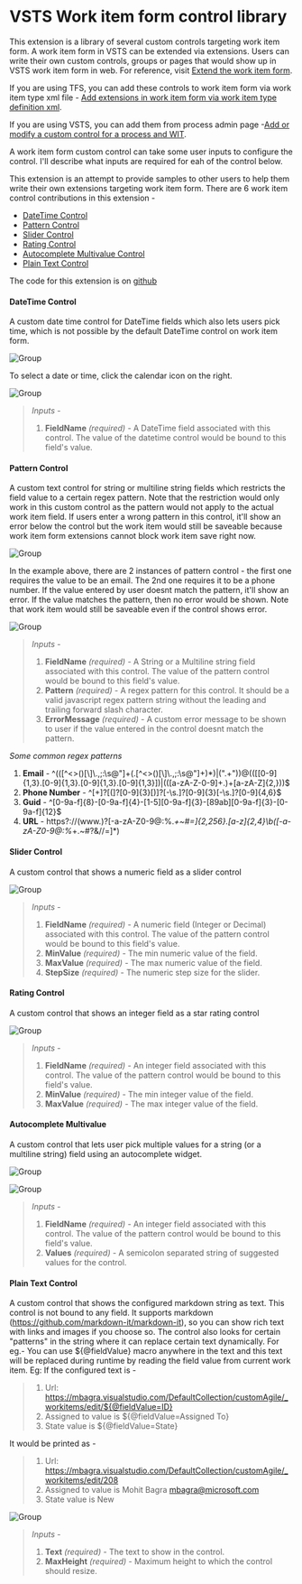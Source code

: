 # VSTS Work item form control library
This extension is a library of several custom controls targeting work item form. A work item form in VSTS can be extended via extensions. Users can write their own custom controls, groups or pages that would show up in VSTS work item form in web. For reference, visit <a href="https://docs.microsoft.com/en-us/vsts/extend/develop/add-workitem-extension?view=vsts">Extend the work item form</a>.

If you are using TFS, you can add these controls to work item form via work item type xml file - <a href="https://docs.microsoft.com/en-us/vsts/extend/develop/configure-workitemform-extensions?view=vsts">Add extensions in work item form via work item type definition xml</a>.

If you are using VSTS, you can add them from process admin page -<a href="https://docs.microsoft.com/en-us/vsts/work/customize/process/custom-controls-process?view=vsts">Add or modify a custom control for a process and WIT</a>.

A work item form custom control can take some user inputs to configure the control. I'll describe what inputs are required for eah of the control below.

This extension is an attempt to provide samples to other users to help them write their own extensions targeting work item form. There are 6 work item control contributions in this extension -

* <a href="#datetime">DateTime Control</a>
* <a href="#pattern">Pattern Control</a>
* <a href="#slider">Slider Control</a>
* <a href="#rating">Rating Control</a>
* <a href="#multivalue">Autocomplete Multivalue Control</a>
* <a href="#plaintext">Plain Text Control</a>

The code for this extension is on <a href="https://github.com/ariamn86/azure-extensions/tree/master/src/Apps/ControlsLibrary">github</a>

<a name="datetime"></a>
#### DateTime Control ####
A custom date time control for DateTime fields which also lets users pick time, which is not possible by the default DateTime control on work item form.

![Group](images/datetime.png)

To select a date or time, click the calendar icon on the right.

![Group](images/datetime2.png)

>*Inputs* -
>1. **FieldName** *(required)* - A DateTime field associated with this control. The value of the datetime control would be bound to this field's value.

<a name="pattern"></a>
#### Pattern Control ####
A custom text control for string or multiline string fields which restricts the field value to a certain regex pattern. Note that the restriction would only work in this custom control as the pattern would not apply to the actual work item field. If users enter a wrong pattern in this control, it'll show an error below the control but the work item would still be saveable because work item form extensions cannot block work item save right now. 

![Group](images/pattern.png)

In the example above, there are 2 instances of pattern control - the first one requires the value to be an email. The 2nd one requires it to be a phone number. If the value entered by user doesnt match the pattern, it'll show an error.
If the value matches the pattern, then no error would be shown. Note that work item would still be saveable even if the control shows error.

![Group](images/pattern_correct.png)

>*Inputs* -
>1. **FieldName** *(required)* - A String or a Multiline string field associated with this control. The value of the pattern control would be bound to this field's value.
>2. **Pattern** *(required)* - A regex pattern for this control. It should be a valid javascript regex pattern string without the leading and trailing forward slash character.
>3. **ErrorMessage** *(required)* - A custom error message to be shown to user if the value entered in the control doesnt match the pattern.

*Some common regex patterns*
1. **Email** - ^(([^<>()\[\\]\\.,;:\s@"]+(\.[^<>()\[\\]\\.,;:\s@"]+)*)|(".+"))@((\[[0-9]{1,3}\.[0-9]{1,3}\.[0-9]{1,3}\.[0-9]{1,3}])|(([a-zA-Z\-0-9]+\.)+[a-zA-Z]{2,}))$
2. **Phone Number** - ^[\+]?[(]?[0-9]{3}[)]?[-\s\.]?[0-9]{3}[-\s\.]?[0-9]{4,6}$
3. **Guid** - ^[0-9a-f]{8}-[0-9a-f]{4}-[1-5][0-9a-f]{3}-[89ab][0-9a-f]{3}-[0-9a-f]{12}$
4. **URL** - https?:\/\/(www\.)?[-a-zA-Z0-9@:%._\+~#=]{2,256}\.[a-z]{2,4}\b([-a-zA-Z0-9@:%_\+.~#?&//=]*)

<a name="slider"></a>
#### Slider Control ####
A custom control that shows a numeric field as a slider control

![Group](images/slider.png)

>*Inputs* -
>1. **FieldName** *(required)* - A numeric field (Integer or Decimal) associated with this control. The value of the pattern control would be bound to this field's value.
>2. **MinValue** *(required)* - The min numeric value of the field.
>3. **MaxValue** *(required)* - The max numeric value of the field.
>3. **StepSize** *(required)* - The numeric step size for the slider.

<a name="rating"></a>
#### Rating Control ####
A custom control that shows an integer field as a star rating control

![Group](images/rating.png)

>*Inputs* -
>1. **FieldName** *(required)* - An integer field associated with this control. The value of the pattern control would be bound to this field's value.
>2. **MinValue** *(required)* - The min integer value of the field.
>3. **MaxValue** *(required)* - The max integer value of the field.

<a name="multivalue"></a>
#### Autocomplete Multivalue ####
A custom control that lets user pick multiple values for a string (or a multiline string) field using an autocomplete widget.

![Group](images/multivalue.png)

![Group](images/multivalue_open.png)

>*Inputs* -
>1. **FieldName** *(required)* - An integer field associated with this control. The value of the pattern control would be bound to this field's value.
>2. **Values** *(required)* - A semicolon separated string of suggested values for the control.

<a name="plaintext"></a>
#### Plain Text Control ####
A custom control that shows the configured markdown string as text. This control is not bound to any field. It supports markdown (https://github.com/markdown-it/markdown-it), so you can show rich text with links and images if you choose so. The control also looks for certain "patterns" in the string where it can replace certain text dynamically.
For eg.- You can use ${@fieldValue} macro anywhere in the text and this text will be replaced during runtime by reading the field value from current work item.
Eg: If the configured text is -

>1. Url: https://mbagra.visualstudio.com/DefaultCollection/customAgile/_workitems/edit/${@fieldValue=ID}
>2. Assigned to value is ${@fieldValue=Assigned To}
>3. State value is ${@fieldValue=State}

It would be printed as -
>1. Url: https://mbagra.visualstudio.com/DefaultCollection/customAgile/_workitems/edit/208
>2. Assigned to value is Mohit Bagra mbagra@microsoft.com
>3. State value is New

![Group](images/plaintext.png)

>*Inputs* -
>1. **Text** *(required)* - The text to show in the control.
>2. **MaxHeight** *(required)* - Maximum height to which the control should resize.